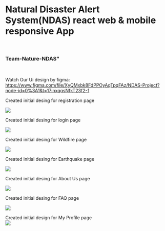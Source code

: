<h1> Natural Disaster Alert System(NDAS) react web & mobile responsive App </h1> <br/>

<h3> Team-Nature-NDAS" </h3> <br/>

Watch Our Ui design by figma: https://www.figma.com/file/XyQMxbk8FdPPOyAqTpqFAz/NDAS-Project?node-id=0%3A1&t=17inxqqsNfkT23f2-1

Created initial desing for registration page <br/>

<img src="https://res.cloudinary.com/dbginqlhc/image/upload/v1677929264/Registration_Page-NDAS_jyewdi.jpg" /> <br/>


Created initial desing for login page <br/>

<img src="https://res.cloudinary.com/dbginqlhc/image/upload/v1677929259/Login_Page_bea1gz.jpg" /> <br/>

Created initial desing for Wildfire page <br/>

<img src="https://res.cloudinary.com/dbginqlhc/image/upload/v1677929275/Wildfire_te1z5g.jpg" /> <br/>

Created initial desing for Earthquake page <br/>

<img src="https://res.cloudinary.com/dbginqlhc/image/upload/v1677929280/Earthquake_uymvng.jpg" /> <br/>

Created initial desing for About Us page <br/>

<img src="https://res.cloudinary.com/dbginqlhc/image/upload/v1677929295/About_Us_upbpwz.jpg" /> <br/>

Created initial desing for FAQ page <br/>

<img src="https://res.cloudinary.com/dbginqlhc/image/upload/v1677929300/FAQ_dghbqr.jpg" /> <br/>

Created initial design for My Profile page <br/>
<img src="https://res.cloudinary.com/dbginqlhc/image/upload/v1683747162/My_Profile1_g3krwq.png"/> <br/>




